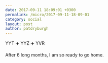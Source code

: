 ```yaml
---
date: 2017-09-11 18:09:01 +0300
permalink: /micro/2017-09-11-18-09-01
category: social
layout: post
author: patdryburgh
---
```


YYT ✈️ YYZ ✈️ YVR

After 6 long months, I am so ready to go home.
